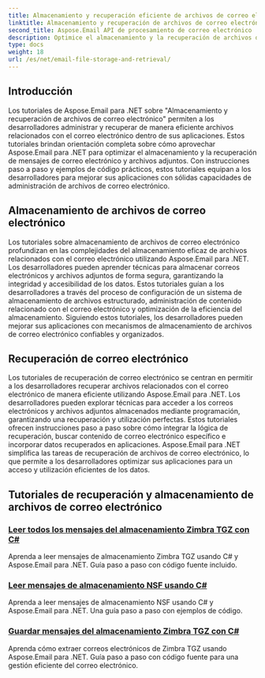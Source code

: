 ```yaml
---
title: Almacenamiento y recuperación eficiente de archivos de correo electrónico
linktitle: Almacenamiento y recuperación de archivos de correo electrónico
second_title: Aspose.Email API de procesamiento de correo electrónico .NET
description: Optimice el almacenamiento y la recuperación de archivos de correo electrónico utilizando los tutoriales de Aspose.Email para .NET. Aprenda a administrar y acceder a mensajes de correo electrónico y archivos adjuntos mediante programación.
type: docs
weight: 18
url: /es/net/email-file-storage-and-retrieval/
---
```


## Introducción

Los tutoriales de Aspose.Email para .NET sobre "Almacenamiento y recuperación de archivos de correo electrónico" permiten a los desarrolladores administrar y recuperar de manera eficiente archivos relacionados con el correo electrónico dentro de sus aplicaciones. Estos tutoriales brindan orientación completa sobre cómo aprovechar Aspose.Email para .NET para optimizar el almacenamiento y la recuperación de mensajes de correo electrónico y archivos adjuntos. Con instrucciones paso a paso y ejemplos de código prácticos, estos tutoriales equipan a los desarrolladores para mejorar sus aplicaciones con sólidas capacidades de administración de archivos de correo electrónico.

## Almacenamiento de archivos de correo electrónico

Los tutoriales sobre almacenamiento de archivos de correo electrónico profundizan en las complejidades del almacenamiento eficaz de archivos relacionados con el correo electrónico utilizando Aspose.Email para .NET. Los desarrolladores pueden aprender técnicas para almacenar correos electrónicos y archivos adjuntos de forma segura, garantizando la integridad y accesibilidad de los datos. Estos tutoriales guían a los desarrolladores a través del proceso de configuración de un sistema de almacenamiento de archivos estructurado, administración de contenido relacionado con el correo electrónico y optimización de la eficiencia del almacenamiento. Siguiendo estos tutoriales, los desarrolladores pueden mejorar sus aplicaciones con mecanismos de almacenamiento de archivos de correo electrónico confiables y organizados.

## Recuperación de correo electrónico

Los tutoriales de recuperación de correo electrónico se centran en permitir a los desarrolladores recuperar archivos relacionados con el correo electrónico de manera eficiente utilizando Aspose.Email para .NET. Los desarrolladores pueden explorar técnicas para acceder a los correos electrónicos y archivos adjuntos almacenados mediante programación, garantizando una recuperación y utilización perfectas. Estos tutoriales ofrecen instrucciones paso a paso sobre cómo integrar la lógica de recuperación, buscar contenido de correo electrónico específico e incorporar datos recuperados en aplicaciones. Aspose.Email para .NET simplifica las tareas de recuperación de archivos de correo electrónico, lo que permite a los desarrolladores optimizar sus aplicaciones para un acceso y utilización eficientes de los datos.

## Tutoriales de recuperación y almacenamiento de archivos de correo electrónico
### [Leer todos los mensajes del almacenamiento Zimbra TGZ con C#](./reading-all-messages-from-zimbra-tgz-storage-with-csharp/)
Aprenda a leer mensajes de almacenamiento Zimbra TGZ usando C# y Aspose.Email para .NET. Guía paso a paso con código fuente incluido.
### [Leer mensajes de almacenamiento NSF usando C#](./reading-messages-from-nsf-storage-using-csharp/)
Aprenda a leer mensajes de almacenamiento NSF usando C# y Aspose.Email para .NET. Una guía paso a paso con ejemplos de código.
### [Guardar mensajes del almacenamiento Zimbra TGZ con C#](./saving-messages-from-zimbra-tgz-storage-with-csharp/)
Aprenda cómo extraer correos electrónicos de Zimbra TGZ usando Aspose.Email para .NET. Guía paso a paso con código fuente para una gestión eficiente del correo electrónico.
